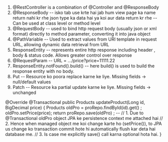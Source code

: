 1.	@RestController  is a combination of @Controller and @ResponseBody
2.	@ResponseBody -- isko tab use krte hai jab hum view page ka name return nahi kr rhe json type ka data hai ya koi aur data return kr rhe -- Can be used at class level or method level
3.	@RequestBody -- used to bind http request body (usually json or xml format) directly to method parameter, converting it into java object
4.	@PathVariable -- Used to extract values from URI template in request URL, allowing dynamic data retrieval from URL
5.	ResponseEntity -- represents entire http response including header , body & status code. Allows greater control over response
6.	@RequestParam -- URL = .../price?price=11111.22
7.	ResponseEntity.notFound().build() -- here build() is used to build the response entity with no body.
8. Put -- Resource ko poora replace karne ke liye. Missing fields → null/default values
9. Patch -- Resource ka partial update karne ke liye. Missing fields → unchanged


@Override    @Transactional
public Products updateProduct(Long id, BigDecimal price) {
	Products oldPro = proRepo.findById(id).get() ;
	oldPro.setPrice(price);
	return proRepo.save(oldPro) ; -- 
//		1. Due to @Transactional oldPro object JPA ke persistence context me attached hai 
//		2. Hence when managed object me koi change karte ho (setPrice()), to JPA us change ko transaction commit hote hi automatically flush kar deta hai database me.
//		3. Is case me explicitly save() call karna optional hota hai.
}